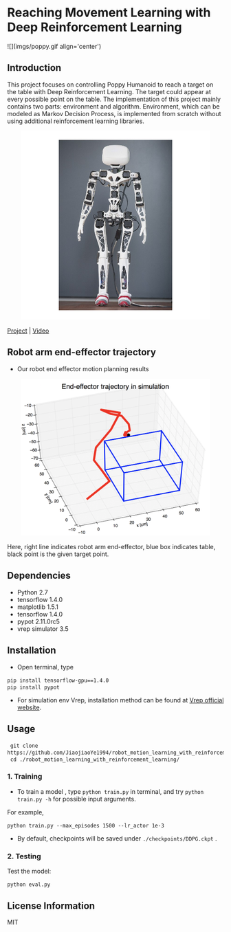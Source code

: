  Reaching Movement Learning with Deep Reinforcement Learning
==============================================

![](imgs/poppy.gif align='center')
## Introduction 
This project focuses on controlling Poppy Humanoid to reach a target on the table with Deep Reinforcement Learning. The target could appear at every possible point on the table. The implementation of this project mainly contains two parts: environment and algorithm. Environment, which can be modeled as Markov Decision Process, is implemented from scratch without using additional reinforcement learning libraries. 
 
<p align='center'>    
	<img src='imgs/poppy.jpg' width='440'/>
<p/>

[Project]() | [Video](https://youtu.be/oOG4bsWDT0M)

## Robot arm end-effector trajectory
- Our robot end effector motion planning results
<p align='center'>    <img src='imgs/test8.png' width='440'/>

Here, right line indicates robot arm end-effector, blue box indicates table, black point is the given target point.


## Dependencies
* Python 2.7
* tensorflow 1.4.0
* matplotlib 1.5.1
* tensorflow 1.4.0
* pypot 2.11.0rc5
* vrep simulator 3.5

## Installation
* Open terminal, type 

```
pip install tensorflow-gpu==1.4.0
pip install pypot
```
* For simulation env Vrep, installation method can be found at [Vrep official website](http://www.coppeliarobotics.com/downloads.html).

## Usage
```
 git clone https://github.com/JiaojiaoYe1994/robot_motion_learning_with_reinforcement_learning.git
 cd ./robot_motion_learning_with_reinforcement_learning/
```

### 1. Training

* To train a model , type `python train.py` in terminal, and try `python train.py -h` for possible input arguments. 

For example, 
```
python train.py --max_episodes 1500 --lr_actor 1e-3
```
* By default, checkpoints will be saved under `./checkpoints/DDPG.ckpt` .

### 2. Testing
Test the model: 
```
python eval.py
```


## License Information
MIT
